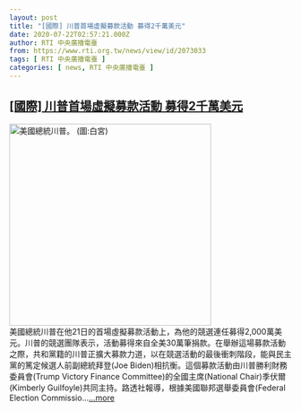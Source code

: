 ```yaml
---
layout: post
title: "[國際] 川普首場虛擬募款活動 募得2千萬美元"
date: 2020-07-22T02:57:21.000Z
author: RTI 中央廣播電臺
from: https://www.rti.org.tw/news/view/id/2073033
tags: [ RTI 中央廣播電臺 ]
categories: [ news, RTI 中央廣播電臺 ]
---
```

<!--1595386641000-->
[[國際] 川普首場虛擬募款活動 募得2千萬美元](https://www.rti.org.tw/news/view/id/2073033)
------

<div>
<img src="https://static.rti.org.tw/assets/thumbnails/2020/07/16/c09a3e14a405499cf8c42bf63fe29d7a.jpg" width="360" alt="美國總統川普。 (圖:白宮)" title="美國總統川普。 (圖:白宮)"><br>美國總統川普在他21日的首場虛擬募款活動上，為他的競選連任募得2,000萬美元。川普的競選團隊表示，活動募得來自全美30萬筆捐款。在舉辦這場募款活動之際，共和黨籍的川普正擴大募款力道，以在競選活動的最後衝刺階段，能與民主黨的篤定候選人前副總統拜登(Joe Biden)相抗衡。這個募款活動由川普勝利財務委員會(Trump Victory Finance Committee)的全國主席(National Chair)季伏爾(Kimberly Guilfoyle)共同主持。路透社報導，根據美國聯邦選舉委員會(Federal Election Commissio...<a target="_blank" href="https://www.rti.org.tw/news/view/id/2073033">...more</a>
</div>
